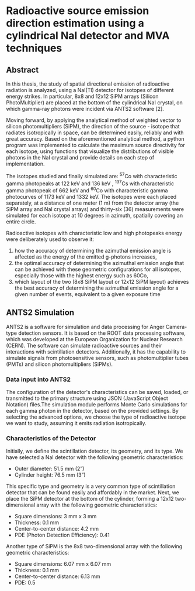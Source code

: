 # Radioactive source emission direction estimation using a cylindrical NaI detector and MVA techniques

## Abstract

In this thesis, the study of spatial directional emission of radioactive radiation
is analyzed, using a NaI(Tl) detector for isotopes of different energy strikes. In
particular, 8x8 and 12x12 SiPM arrays (Silicon PhotoMultiplier) are placed at the
bottom of the cylindrical NaI crystal, on which gamma-ray photons were incident via
ANTS2 software [2]. 

Moving forward, by applying the analytical method of weighted vector to silicon
photomultipliers (SiPM), the direction of the source - isotope that radiates isotropically
in space, can be determined easily, reliably and with great accuracy. Based
on the aforementioned analytical method, a python program was implemented to
calculate the maximum source directivity for each isotope, using functions that visualize
the distributions of visible photons in the NaI crystal and provide details on
each step of implementation.

The isotopes studied and finally simulated are: <sup>57</sup>Co
 with characteristic gamma photopeaks at 122 keV and 136 keV , <sup>137</sup>Cs with characteristic gamma photopeak
of 662 keV and <sup>60</sup>Co with characteristic gamma photocurves of 1173 keV and 1332
keV. The isotopes were each placed separately, at a distance of one meter (1 m)
from the detector array (the SiPM array and NaI crystal arrays) and thirty-six (36)
measurements were simulated for each isotope at 10 degrees in azimuth, spatially
covering an entire circle.

Radioactive isotopes with characteristic low and high photopeaks energy were
deliberately used to observe it:

1. how the accuracy of determining the azimuthal emission angle is affected as
the energy of the emitted g-photons increases,
2. the optimal accuracy of determining the azimuthal emission angle that can be
achieved with these geometric configurations for all isotopes, especially those
with the highest energy such as 60Co,
3. which layout of the two (8x8 SiPM layout or 12x12 SiPM layout) achieves the
best accuracy of determining the azimuthal emission angle for a given number
of events, equivalent to a given exposure time

## ANTS2 Simulation


ANTS2 is a software for simulation and data processing for Anger Camera-type detection sensors. 
It is based on the ROOT data processing software, which was developed at the European Organization for Nuclear Research (CERN). 
The software can simulate radioactive sources and their interactions with scintillation detectors. Additionally, it has the capability 
to simulate signals from photosensitive sensors, such as photomultiplier tubes (PMTs) and silicon photomultipliers (SiPMs).

### Data input into ANTS2

The configuration of the detector's characteristics can be saved, loaded, or transmitted to the primary 
structure using JSON (JavaScript Object Notation) files.The simulation module performs Monte Carlo simulations
for each gamma photon in the detector, based on the provided settings. By selecting the advanced options, we 
choose the type of radioactive isotope we want to study, assuming it emits radiation isotropically.

### Characteristics of the Detector

Initially, we define the scintillation detector, its geometry, and its type. We have selected a NaI detector with the following geometric characteristics:

- Outer diameter: 51.5 mm (2”)
- Cylinder height: 76.5 mm (3”)

This specific type and geometry is a very common type of scintillation detector that can be found easily and affordably in the market. 
Next, we place the SiPM detector at the bottom of the cylinder, forming a 12x12 two-dimensional array with the following geometric characteristics:

- Square dimensions: 3 mm x 3 mm
- Thickness: 0.1 mm
- Center-to-center distance: 4.2 mm
- PDE (Photon Detection Efficiency): 0.41

Another type of SiPM is the 8x8 two-dimensional array with the following geometric characteristics:

- Square dimensions: 6.07 mm x 6.07 mm
- Thickness: 0.1 mm
- Center-to-center distance: 6.13 mm
- PDE: 0.5













